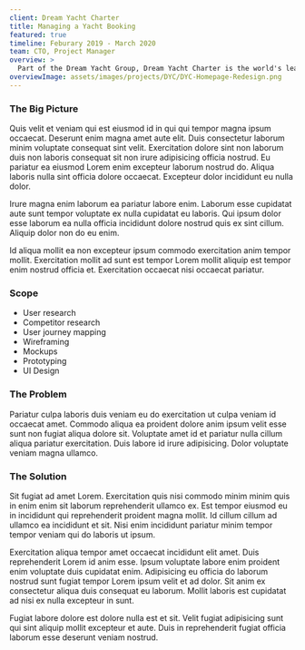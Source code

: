 ```yaml
---
client: Dream Yacht Charter
title: Managing a Yacht Booking
featured: true
timeline: Feburary 2019 - March 2020
team: CTO, Project Manager
overview: >
  Part of the Dream Yacht Group, Dream Yacht Charter is the world's leading ocean tourism company with a fleet of 1,250+ yachts scattered across 60+ destinations around the globe. The company was experiencing a growth spurt pre COVID-19 that was outpacing its ability to carefully consider design and  user experience. With a leaking Wordpress template that was dated and not exactly fit for purpose, I was tasked with steering the redesign of the Dream Yacht Groups flagship product.
overviewImage: assets/images/projects/DYC/DYC-Homepage-Redesign.png
---
```

### The Big Picture
Quis velit et veniam qui est eiusmod id in qui qui tempor magna ipsum occaecat. Deserunt enim magna amet aute elit. Duis consectetur laborum minim voluptate consequat sint velit. Exercitation dolore sint non laborum duis non laboris consequat sit non irure adipisicing officia nostrud. Eu pariatur ea eiusmod Lorem enim excepteur laborum nostrud do. Aliqua laboris nulla sint officia dolore occaecat. Excepteur dolor incididunt eu nulla dolor.

Irure magna enim laborum ea pariatur labore enim. Laborum esse cupidatat aute sunt tempor voluptate ex nulla cupidatat eu laboris. Qui ipsum dolor esse laborum ea nulla officia incididunt dolore nostrud quis ex sint cillum. Aliquip dolor non do eu enim.

Id aliqua mollit ea non excepteur ipsum commodo exercitation anim tempor mollit. Exercitation mollit ad sunt est tempor Lorem mollit aliquip est tempor enim nostrud officia et. Exercitation occaecat nisi occaecat pariatur.

### Scope
- User research
- Competitor research
- User journey mapping
- Wireframing
- Mockups
- Prototyping
- UI Design

### The Problem
Pariatur culpa laboris duis veniam eu do exercitation ut culpa veniam id occaecat amet. Commodo aliqua ea proident dolore anim ipsum velit esse sunt non fugiat aliqua dolore sit. Voluptate amet id et pariatur nulla cillum aliqua pariatur exercitation. Duis labore id irure adipisicing. Dolor voluptate veniam magna ullamco.

<g-image src="http://placehold.it/800x600" quality="10" width="600" height="600" fit="contain" class="" alt="image description"></g-image>

### The Solution
Sit fugiat ad amet Lorem. Exercitation quis nisi commodo minim minim quis in enim enim sit laborum reprehenderit ullamco ex. Est tempor eiusmod eu in incididunt qui reprehenderit proident magna mollit. Id cillum cillum ad ullamco ea incididunt et sit. Nisi enim incididunt pariatur minim tempor tempor veniam qui do laboris ut ipsum.

Exercitation aliqua tempor amet occaecat incididunt elit amet. Duis reprehenderit Lorem id anim esse. Ipsum voluptate labore enim proident enim voluptate duis cupidatat enim. Adipisicing eu officia do laborum nostrud sunt fugiat tempor Lorem ipsum velit et ad dolor. Sit anim ex consectetur aliqua duis consequat eu laborum. Mollit laboris est cupidatat ad nisi ex nulla excepteur in sunt.

Fugiat labore dolore est dolore nulla est et sit. Velit fugiat adipisicing sunt qui sint aliquip mollit excepteur et aute. Duis in reprehenderit fugiat officia laborum esse deserunt veniam nostrud.

<g-image src="http://placehold.it/800x900" quality="10" width="600" height="600" fit="contain" class="" alt="image description"></g-image>